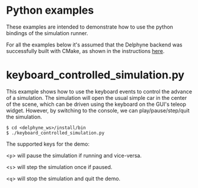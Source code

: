 # Python examples

These examples are intended to demonstrate how to use the python bindings of the simulation runner.

For all the examples below it's assumed that the Delphyne backend was successfully built with CMake,
as shown in the instructions [here](https://github.com/ToyotaResearchInstitute/delphyne-gui/blob/master/README.md#build-delphyne-back-end).

# keyboard_controlled_simulation.py
This example shows how to use the keyboard events to control the advance of a simulation. The simulation will open the usual simple car
in the center of the scene, which can be driven using the keyboard on the GUI's teleop widget. However, by switching to the console, we
can play/pause/step/quit the simulation.

```
$ cd <delphyne_ws>/install/bin
$ ./keyboard_controlled_simulation.py
```

 The supported keys for the demo:

<`p`> will pause the simulation if running and vice-versa.

<`s`> will step the simulation once if paused.

<`q`> will stop the simulation and quit the demo.
